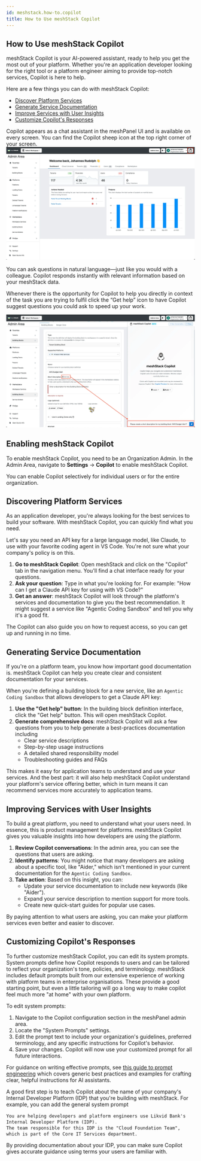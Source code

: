 ```yaml
---
id: meshstack.how-to.copilot
title: How to Use meshStack Copilot
---
```


## How to Use meshStack Copilot

meshStack Copilot is your AI-powered assistant, ready to help you get the most
out of your platform. Whether you're an application developer looking for the
right tool or a platform engineer aiming to provide top-notch services, Copilot
is here to help.

Here are a few things you can do with meshStack Copilot:

- [Discover Platform Services](#discovering-platform-services)
- [Generate Service Documentation](#generating-service-documentation)
- [Improve Services with User Insights](#improving-services-with-user-insights)
- [Customize Copilot's Responses](#customizing-copilots-responses)

Copilot appears as a chat assistant in the meshPanel UI and is available on
every screen. You can find the Copilot sheep icon at the top right corner of
your screen. ![copilot-navbar.png](assets/copilot-navbar.png)

You can ask questions in natural language—just like you would with a colleague.
Copilot responds instantly with relevant information based on your meshStack
data.

Whenever there is the opportunity for Copilot to help you directly in context of
the task you are trying to fulfil click the “Get help” icon to have Copilot
suggest questions you could ask to speed up your work.

![Copilot Get help button](assets/copilot-get-help.png)

## Enabling meshStack Copilot

To enable meshStack Copilot, you need to be an Organization Admin.
In the Admin Area, navigate to **Settings** → **Copilot** to enable meshStack Copilot.

You can enable Copilot selectively for individual users or for the entire organization.

## Discovering Platform Services

As an application developer, you're always looking for the best services to
build your software. With meshStack Copilot, you can quickly find what you need.

Let's say you need an API key for a large language model, like Claude, to use
with your favorite coding agent in VS Code. You're not sure what your company's
policy is on this.

1. **Go to meshStack Copilot**: Open meshStack and click on the "Copilot" tab in
   the navigation menu. You'll find a chat interface ready for your questions.
2. **Ask your question**: Type in what you're looking for. For example: "How can
   I get a Claude API key for using with VS Code?"
3. **Get an answer**: meshStack Copilot will look through the platform's
   services and documentation to give you the best recommendation. It might
   suggest a service like "Agentic Coding Sandbox" and tell you why it's a good
   fit.

The Copilot can also guide you on how to request access, so you can get up and
running in no time.

## Generating Service Documentation

If you're on a platform team, you know how important good documentation is.
meshStack Copilot can help you create clear and consistent documentation for
your services.

When you're defining a building block for a new service, like an
`Agentic Coding Sandbox` that allows developers to get a Claude API key:

1. **Use the "Get help" button**: In the building block definition interface,
   click the "Get help" button. This will open meshStack Copilot.
2. **Generate comprehensive docs**: meshStack Copilot will ask a few questions
   from you to help generate a best-practices documentation including
   - Clear service descriptions
   - Step-by-step usage instructions
   - A detailed shared responsibility model
   - Troubleshooting guides and FAQs

This makes it easy for application teams to understand and use your services.
And the best part: it will also help meshStack Copilot understand your
platform's service offering better, which in turn means it can recommend
services more accurately to application teams.

## Improving Services with User Insights

To build a great platform, you need to understand what your users need. In
essence, this is product management for platforms. meshStack Copilot gives you
valuable insights into how developers are using the platform.

1. **Review Copilot conversations**: In the admin area, you can see the
   questions that users are asking.
2. **Identify patterns**: You might notice that many developers are asking about
   a specific tool, like "Aider," which isn't mentioned in your current
   documentation for the `Agentic Coding Sandbox`.
3. **Take action**: Based on this insight, you can:
   - Update your service documentation to include new keywords (like "Aider").
   - Expand your service description to mention support for more tools.
   - Create new quick-start guides for popular use cases.

By paying attention to what users are asking, you can make your platform
services even better and easier to discover.

## Customizing Copilot's Responses

To further customize meshStack Copilot, you can edit its system prompts. System
prompts define how Copilot responds to users and can be tailored to reflect your
organization's tone, policies, and terminology. meshStack includes default
prompts built from our extensive experience of working with platform teams in
enterprise organisations. These provide a good starting point, but even a little
tailoring will go a long way to make copilot feel much more "at home" with your
own platform.

To edit system prompts:

1. Navigate to the Copilot configuration section in the meshPanel admin area.
2. Locate the "System Prompts" settings.
3. Edit the prompt text to include your organization's guidelines, preferred
   terminology, and any specific instructions for Copilot's behavior.
4. Save your changes. Copilot will now use your customized prompt for all future
   interactions.

For guidance on writing effective prompts, see
[this guide to prompt engineering](https://docs.anthropic.com/claude/docs/prompt-engineering)
which covers generic best practices and examples for crafting clear, helpful
instructions for AI assistants.

A good first step is to teach Copilot about the name of your company's Internal
Developer Platform (IDP) that you're building with meshStack. For example, you
can add the general system prompt

```text
You are helping developers and platform engineers use Likvid Bank's Internal Developer Platform (IDP).
The team responsible for this IDP is the "Cloud Foundation Team", which is part of the Core IT Services department.
```

By providing documentation about your IDP, you can make sure Copilot gives
accurate guidance using terms your users are familiar with.
